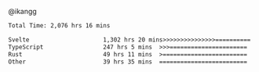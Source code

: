 @ikangg
<!--START_SECTION:waka-->

```txt
Total Time: 2,076 hrs 16 mins

Svelte                     1,302 hrs 20 mins>>>>>>>>>>>>>>>==========   61.55 %
TypeScript                 247 hrs 5 mins  >>>======================   11.68 %
Rust                       49 hrs 11 mins  >========================   02.32 %
Other                      39 hrs 35 mins  =========================   01.87 %
```

<!--END_SECTION:waka-->
